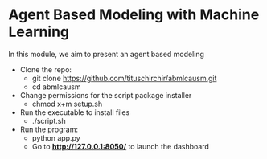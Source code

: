# Agent Based Modeling with Machine Learning
In this module, we aim to present an agent based modeling 

* Clone the repo: 
  * git clone https://github.com/tituschirchir/abmlcausm.git
  * cd abmlcausm
* Change permissions for the script package installer
   * chmod x+m setup.sh
* Run the executable to install files
  * ./script.sh
* Run the program:
    * python app.py
    * Go to **http://127.0.0.1:8050/** to launch the dashboard
